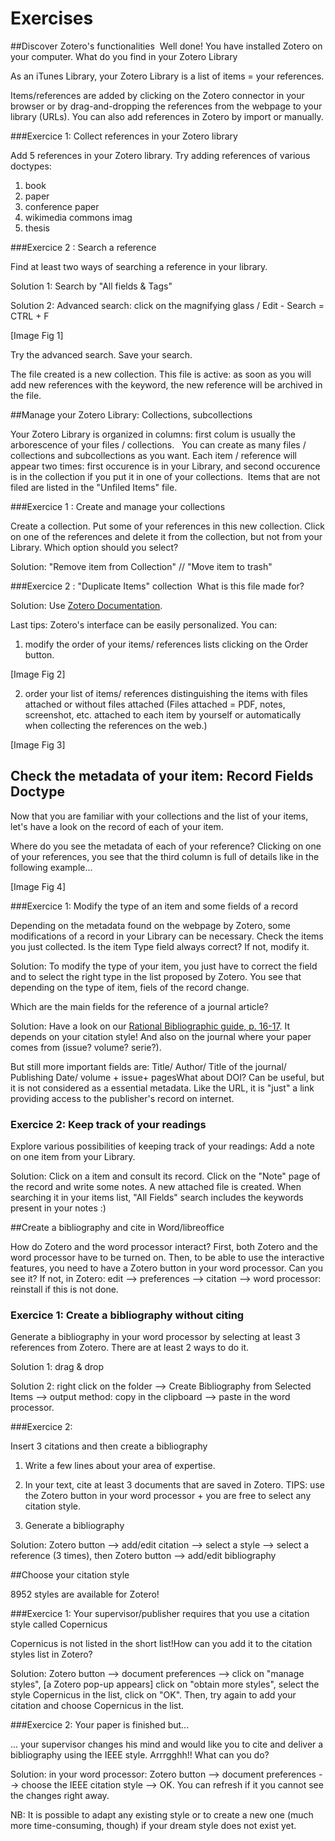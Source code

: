 # Exercises
##Discover Zotero's functionalities  
Well done! You have installed Zotero on your computer. What do you find in your Zotero Library

As an iTunes Library, your Zotero Library is a list of items = your references.  

Items/references are added by clicking on the Zotero connector in your browser or by drag-and-dropping the references from the webpage to your library (URLs). You can also add references in Zotero by import or manually. 

###Exercice 1: Collect references in your Zotero library

Add 5 references in your Zotero library. Try adding references of various doctypes:  

1. book 
2. paper 
3. conference paper
4. wikimedia commons imag
5. thesis  


###Exercice 2 : Search a reference

Find at least two ways of searching a reference in your library.

Solution 1: Search by "All fields & Tags"

Solution 2: Advanced search: click on the magnifying glass / Edit - Search = CTRL + F

[Image Fig 1]

Try the advanced search. Save your search. 

The file created is a new collection. This file is active: as soon as you will add new references with the keyword, the new reference will be archived in the file.

##Manage your Zotero Library: Collections, subcollections

Your Zotero Library is organized in columns: first colum is usually the arborescence of your files / collections.   You can create as many files / collections and subcollections as you want. Each item / reference will appear two times: first occurence is in your Library, and second occurence is in the collection if you put it in one of your collections.  Items that are not filed are listed in the "Unfiled Items" file. 

###Exercice 1 : Create and manage your collections

Create a collection. Put some of your references in this new collection. Click on one of the references and delete it from the collection, but not from your Library. Which option should you select?

Solution: "Remove item from Collection" // "Move item to trash" 

###Exercice 2 : "Duplicate Items" collection 
What is this file  made for?

Solution: Use [Zotero Documentation](https://www.zotero.org/support/duplicate_detection).

Last tips: Zotero's interface can be easily personalized. You can:

1. modify the order of your items/ references lists clicking on the Order button.

[Image Fig 2]

2. order your list of items/ references distinguishing the items with files attached or without files attached 
(Files attached = PDF, notes, screenshot, etc. attached to each item by yourself or automatically when collecting the references on the web.)

[Image Fig 3]
## Check the metadata of your item: Record Fields Doctype
Now that you are familiar with your collections and the list of your items, let's have a look on the record of each of your item.

Where do you see the metadata of each of your reference?
Clicking on one of your references, you see that the third column is full of details like in the following example...

[Image Fig 4]

###Exercice 1: Modify the type of an item and some fields of a record

Depending on the metadata found on the webpage by Zotero, some modifications of a record in your Library can be necessary. Check the items you just collected. Is the item Type field always correct? If not, modify it.

Solution: To modify the type of your item, you just have to correct the field and to select the right type in the list proposed by Zotero. You see that depending on the type of item, fiels of the record change.

Which are the main fields for the reference of a journal article?

Solution: Have a look on our [Rational Bibliographic guide, p. 16-17](https://library.epfl.ch/files/content/sites/library3/files/Formations/guide-redaction-references-web.pdf). It depends on your citation style! And also on the journal where your paper comes from (issue? volume? serie?).  

But still more important fields are: Title/ Author/ Title of the journal/ Publishing Date/ volume + issue+ pagesWhat about DOI? Can be useful, but it is not considered as a essential metadata. Like the URL, it is "just" a link providing access to the publisher's record on internet. 


### Exercice 2: Keep track of your readings
Explore various possibilities of keeping track of your readings: Add a note on one item from your Library. 

Solution: Click on a item and consult its record. Click on the "Note" page of the record and write some notes. A new attached file is created. When searching it in your items list, "All Fields" search includes the keywords present in your notes :)

##Create a bibliography and cite in Word/libreoffice 

How do Zotero and the word processor interact? First, both Zotero and the word processor have to be turned on. Then, to be able to use the interactive features, you need to have a Zotero button in your word processor. Can you see it? If not, in Zotero: edit --> preferences --> citation --> word processor: reinstall if this is not done.

### Exercice 1: Create a bibliography without citing 
Generate a bibliography in your word processor by selecting at least 3 references from Zotero. There are at least 2 ways to do it.

Solution 1: drag & drop

Solution 2: right click on the folder --> Create Bibliography from Selected Items --> output method: copy in the clipboard --> paste in the word processor.

###Exercice 2:  

Insert 3 citations and then create a bibliography

1. Write a few lines about your area of expertise. 

1. In your text, cite at least 3 documents that are saved in Zotero. TIPS: use the Zotero button in your word processor +  you are free to select any citation style.   

1. Generate a bibliography

Solution: Zotero button --> add/edit citation --> select a style --> select a reference (3 times), then Zotero button --> add/edit bibliography

##Choose your citation    style

8952 styles are available for Zotero! 

###Exercice 1: Your supervisor/publisher requires that you use a citation style called Copernicus

Copernicus is not listed in the short list!How can you add it to the citation styles list in Zotero? 

Solution: Zotero button --> document preferences --> click on "manage styles",  [a Zotero pop-up appears]     click on "obtain more styles", select the style Copernicus in the list, click on "OK". Then, try again to add your citation and choose Copernicus in the list.

###Exercice 2: Your paper is finished but... 

... your supervisor changes his mind and would like you to cite and deliver a bibliography using the IEEE style. Arrrgghh!! What can you do?

Solution: in your word processor: Zotero button --> document preferences --> choose the IEEE citation style --> OK. You can refresh if it you cannot see the changes right away.

NB: It is possible to adapt any existing style or to create a new one (much more time-consuming, though) if your dream style does not exist yet.
